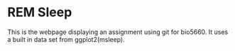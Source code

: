 # REM Sleep
This is the webpage displaying an assignment using git for bio5660. It uses a built in data set from ggplot2(msleep).
